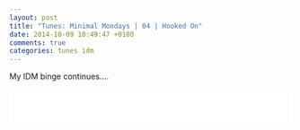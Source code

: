 ```yaml
---
layout: post
title: "Tunes: Minimal Mondays | 04 | Hooked On"
date: 2014-10-09 10:49:47 +0100
comments: true
categories: tunes idm
---
```


My IDM binge continues....

<iframe width="100%" height="60" src="//www.mixcloud.com/widget/iframe/?feed=http%3A%2F%2Fwww.mixcloud.com%2FMinimalMondays%2Fminimal-mondays-04-hooked-on%2F&amp;mini=1&amp;embed_uuid=0a231047-3880-4264-a801-908226f94943&amp;replace=0&amp;light=1&amp;embed_type=widget_standard&amp;hide_tracklist=1" frameborder="0"></iframe>